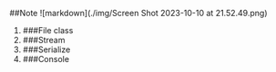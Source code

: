 ##Note
![markdown](./img/Screen Shot 2023-10-10 at 21.52.49.png)
1. ###File class
2. ###Stream
3. ###Serialize
4. ###Console
